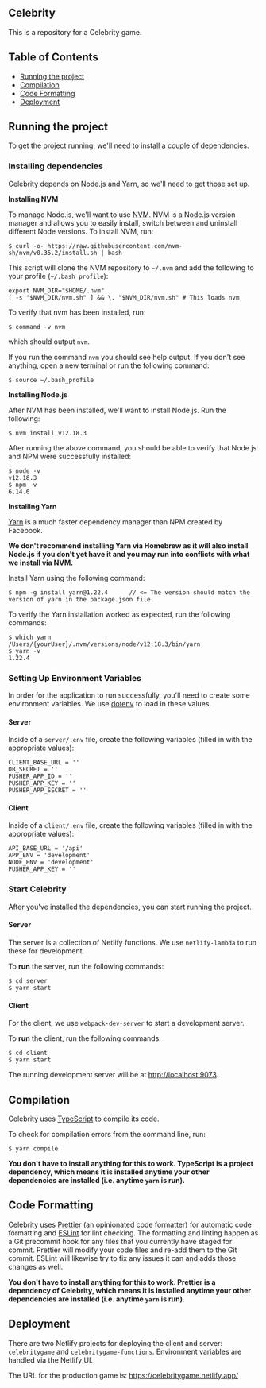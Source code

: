 ## Celebrity

This is a repository for a Celebrity game.

## Table of Contents

- [Running the project](#running-the-project)
- [Compilation](#compilation)
- [Code Formatting](#code-formatting)
- [Deployment](#deployment)

## Running the project

To get the project running, we'll need to install a couple of dependencies.

### Installing dependencies

Celebrity depends on Node.js and Yarn, so we'll need to get those set up.

**Installing NVM**

To manage Node.js, we'll want to use [NVM](https://github.com/creationix/nvm). NVM is a Node.js version manager and allows you to easily install, switch between and uninstall different Node versions. To install NVM, run:

```
$ curl -o- https://raw.githubusercontent.com/nvm-sh/nvm/v0.35.2/install.sh | bash
```

This script will clone the NVM repository to `~/.nvm` and add the following to your profile (`~/.bash_profile`):

```
export NVM_DIR="$HOME/.nvm"
[ -s "$NVM_DIR/nvm.sh" ] && \. "$NVM_DIR/nvm.sh" # This loads nvm
```

To verify that nvm has been installed, run:

```
$ command -v nvm
```

which should output `nvm`.

If you run the command `nvm` you should see help output. If you don't see anything, open a new terminal or run the following command:

```
$ source ~/.bash_profile
```

**Installing Node.js**

After NVM has been installed, we'll want to install Node.js. Run the following:

```
$ nvm install v12.18.3
```

After running the above command, you should be able to verify that Node.js and NPM were successfully installed:

```
$ node -v
v12.18.3
$ npm -v
6.14.6
```

**Installing Yarn**

[Yarn](https://yarnpkg.com/) is a much faster dependency manager than NPM created by Facebook.

**We don't recommend installing Yarn via Homebrew as it will also install Node.js if you don't yet have it and you may run into conflicts with what we install via NVM.**

Install Yarn using the following command:

```
$ npm -g install yarn@1.22.4      // <= The version should match the version of yarn in the package.json file.
```

To verify the Yarn installation worked as expected, run the following commands:

```
$ which yarn
/Users/{yourUser}/.nvm/versions/node/v12.18.3/bin/yarn
$ yarn -v
1.22.4
```

### Setting Up Environment Variables

In order for the application to run successfully, you'll need to create some environment variables. We use [dotenv](https://github.com/motdotla/dotenv) to load in these values.

#### Server

Inside of a `server/.env` file, create the following variables (filled in with the appropriate values):

```
CLIENT_BASE_URL = ''
DB_SECRET = ''
PUSHER_APP_ID = ''
PUSHER_APP_KEY = ''
PUSHER_APP_SECRET = ''
```

#### Client

Inside of a `client/.env` file, create the following variables (filled in with the appropriate values):

```
API_BASE_URL = '/api'
APP_ENV = 'development'
NODE_ENV = 'development'
PUSHER_APP_KEY = ''
```

### Start Celebrity

After you've installed the dependencies, you can start running the project.

#### Server

The server is a collection of Netlify functions. We use `netlify-lambda` to run these for development.

To **run** the server, run the following commands:

```
$ cd server
$ yarn start
```

#### Client

For the client, we use `webpack-dev-server` to start a development server.

To **run** the client, run the following commands:

```
$ cd client
$ yarn start
```

The running development server will be at [http://localhost:9073](http://localhost:9073).

## Compilation

Celebrity uses [TypeScript](https://www.typescriptlang.org/docs/home.html) to compile its code.

To check for compilation errors from the command line, run:

```
$ yarn compile
```

**You don't have to install anything for this to work. TypeScript is a project dependency, which means it is installed anytime your other dependencies are installed (i.e. anytime `yarn` is run).**

## Code Formatting

Celebrity uses [Prettier](https://prettier.io/) (an opinionated code formatter) for automatic code formatting and [ESLint](https://eslint.org/) for lint checking. The formatting and linting happen as a Git precommit hook for any files that you currently have staged for commit. Prettier will modify your code files and re-add them to the Git commit. ESLint will likewise try to fix any issues it can and adds those changes as well.

**You don't have to install anything for this to work. Prettier is a dependency of Celebrity, which means it is installed anytime your other dependencies are installed (i.e. anytime `yarn` is run).**

## Deployment

There are two Netlify projects for deploying the client and server: `celebritygame` and `celebritygame-functions`. Environment variables are handled via the Netlify UI.

The URL for the production game is: https://celebritygame.netlify.app/
